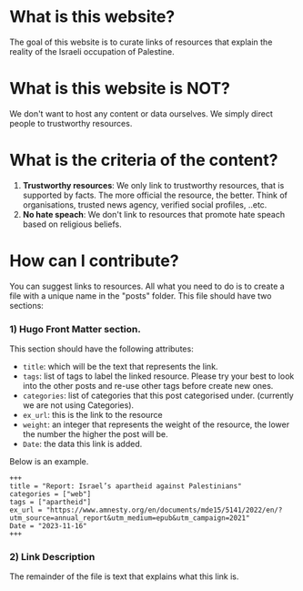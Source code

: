 # What is this website?
The goal of this website is to curate links of resources that explain the reality of the Israeli occupation of Palestine. 

# What is this website is NOT?
We don't want to host any content or data ourselves. We simply direct people to trustworthy resources.

# What is the criteria of the content?
1. **Trustworthy resources**: We only link to trustworthy resources, that is supported by facts. The more official the resource, the better. Think of organisations, trusted news agency, verified social profiles, ..etc.
2. **No hate speach**: We don't link to resources that promote hate speach based on religious beliefs. 



# How can I contribute?
You can suggest links to resources. All what you need to do is to create a file with a unique name in the "posts" folder. This file should have two sections:

### 1) Hugo Front Matter section.

This section should have the following attributes:

- `title`: which will be the text that represents the link.
- `tags`: list of tags to label the linked resource. Please try your best to look into the other posts and re-use other tags before create new ones.
- `categories`: list of categories that this post categorised under. (currently we are not using Categories).
- `ex_url`: this is the link to the resource
- `weight`: an integer that represents the weight of the resource, the lower the number the higher the post will be.
- `Date`: the data this link is added.

Below is an example.

```
+++
title = "Report: Israel’s apartheid against Palestinians"
categories = ["web"]
tags = ["apartheid"]
ex_url = "https://www.amnesty.org/en/documents/mde15/5141/2022/en/?utm_source=annual_report&utm_medium=epub&utm_campaign=2021"
Date = "2023-11-16"
+++
```

### 2) Link Description
The remainder of the file is text that explains what this link is.